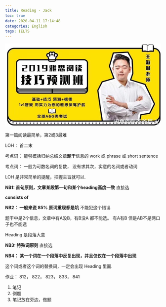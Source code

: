 ```yaml
---
title: Reading - Jack
toc: true
date: 2020-04-11 17:14:48
categories: English
tags: IELTS
---
```


<img src="/images/IELTS/reading/jack-reading-1.jpg" width="550" alt="2020.2.9jack阅读技巧班"/>

<!-- more -->

第一篇阅读最简单，第2或3最难

LOH： 首二末


考点词： 能够概括归纳总结文章**题干**信息的 work 或 phrase 或 short sentence

考点词： 一般为可数名词的复数， 没有求其次，实意的名词或者动词

LOH 是非常简单的提醒，把握主旨就可以.

**NB1: 首句原则，文章某段第一句和某个heading高度一致** 直接选

**consists of**

**NB2： 一般来说 85% 原词重现都是坑** 不能犯这个错误

题干中是2个信息，文章中有A没B，有B没A 都不能选。 有A有B 但是AB不是两口子也不能选

Heading 是段落大意

**NB3: 特殊词原则** 直接选

**NB4： 某一个词在一个段落中反复出现，并且仅仅在一个段落中出现**

这个词或者这个词的替换词，一定会出现 Heading 里面.

作业： 812， 822， 823， 833， 841

1. 笔记
2. 例题
3. 笔记放在旁边，做题


